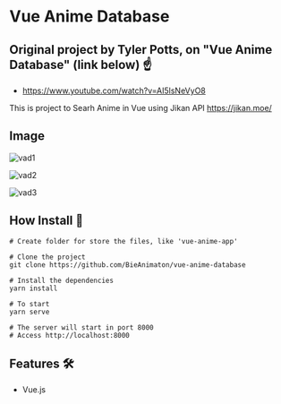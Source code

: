 # Vue Anime Database

## Original project by Tyler Potts, on "Vue Anime Database" (link below) :point_up:
- https://www.youtube.com/watch?v=AI5lsNeVyO8

This is project to Searh Anime in Vue using Jikan API
https://jikan.moe/

## Image
![vad1](https://user-images.githubusercontent.com/52220244/149942172-1342e1f6-051c-4c57-928f-0ae117857429.JPG)

![vad2](https://user-images.githubusercontent.com/52220244/149942181-a2a20ed0-b71b-431b-93f7-0b354eb00305.JPG)

![vad3](https://user-images.githubusercontent.com/52220244/149942206-a0446b0f-95b0-432f-91c5-fd53384c57bd.JPG)

## How Install :bookmark_tabs:
```
# Create folder for store the files, like 'vue-anime-app'

# Clone the project
git clone https://github.com/BieAnimaton/vue-anime-database

# Install the dependencies
yarn install

# To start
yarn serve

# The server will start in port 8000
# Access http://localhost:8000
```

## Features :hammer_and_wrench:
- Vue.js